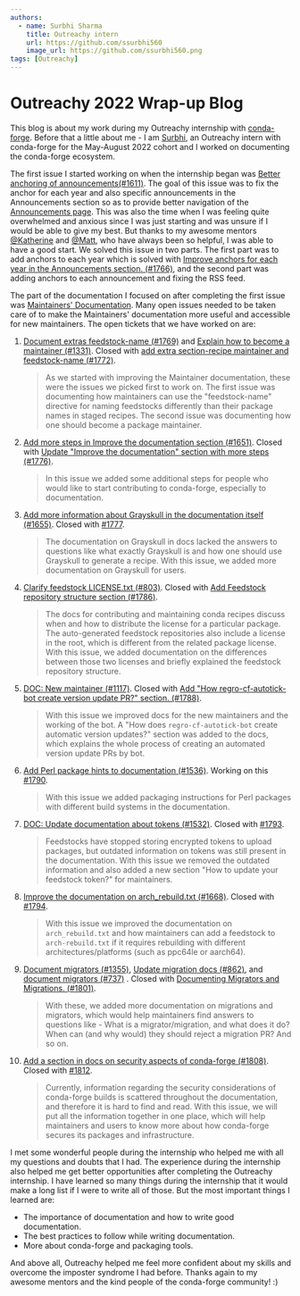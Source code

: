 ```yaml
---
authors:
  - name: Surbhi Sharma
    title: Outreachy intern
    url: https://github.com/ssurbhi560
    image_url: https://github.com/ssurbhi560.png
tags: [Outreachy]
---
```


# Outreachy 2022 Wrap-up Blog

This blog is about my work during my Outreachy internship with
[conda-forge](https://conda-forge.github.io). Before that a little about
me - I am [Surbhi](https://github.com/ssurbhi560), an Outreachy intern
with conda-forge for the May-August 2022 cohort and I worked on
documenting the conda-forge ecosystem.

<!--truncate-->

The first issue I started working on when the internship began was
[Better anchoring of
announcements(#1611)](https://github.com/conda-forge/conda-forge.github.io/issues/1611).
The goal of this issue was to fix the anchor for each year and also
specific announcements in the Announcements section so as to provide
better navigation of the [Announcements
page](https://conda-forge.org/docs/user/announcements.html). This was
also the time when I was feeling quite overwhelmed and anxious since I
was just starting and was unsure if I would be able to give my best. But
thanks to my awesome mentors
[@Katherine](https://github.com/kathatherine) and
[@Matt](https://github.com/beckermr), who have always been so helpful,
I was able to have a good start. We solved this issue in two parts. The
first part was to add anchors to each year which is solved with [Improve
anchors for each year in the Announcements section.
(#1766)](https://github.com/conda-forge/conda-forge.github.io/pull/1766),
and the second part was adding anchors to each announcement and fixing
the RSS feed.

The part of the documentation I focused on after completing the first
issue was [Maintainers'
Documentation](https://conda-forge.org/docs/maintainer/00_intro.html).
Many open issues needed to be taken care of to make the Maintainers'
documentation more useful and accessible for new maintainers. The open
tickets that we have worked on are:

1.  [Document extras feedstock-name
    (#1769)](https://github.com/conda-forge/conda-forge.github.io/issues/1769)
    and [Explain how to become a maintainer
    (#1331)](https://github.com/conda-forge/conda-forge.github.io/issues/1331).
    Closed with [add extra section-recipe maintainer and feedstock-name
    (#1772)](https://github.com/conda-forge/conda-forge.github.io/pull/1772).

    > As we started with improving the Maintainer documentation, these
    > were the issues we picked first to work on. The first issue was
    > documenting how maintainers can use the "feedstock-name" directive
    > for naming feedstocks differently than their package names in
    > staged recipes. The second issue was documenting how one should
    > become a package maintainer.

2.  [Add more steps in Improve the documentation section
    (#1651)](https://github.com/conda-forge/conda-forge.github.io/issues/1651).
    Closed with [Update "Improve the documentation" section with more
    steps
    (#1776)](https://github.com/conda-forge/conda-forge.github.io/pull/1776).

    > In this issue we added some additional steps for people who would
    > like to start contributing to conda-forge, especially to
    > documentation.

3.  [Add more information about Grayskull in the documentation itself
    (#1655)](https://github.com/conda-forge/conda-forge.github.io/issues/1655).
    Closed with
    [#1777](https://github.com/conda-forge/conda-forge.github.io/pull/1777).

    > The documentation on Grayskull in docs lacked the answers to
    > questions like what exactly Grayskull is and how one should use
    > Grayskull to generate a recipe. With this issue, we added more
    > documentation on Grayskull for users.

4.  [Clarify feedstock LICENSE.txt
    (#803)](https://github.com/conda-forge/conda-forge.github.io/issues/803).
    Closed with [Add Feedstock repository structure section
    (#1786)](https://github.com/conda-forge/conda-forge.github.io/pull/1786).

    > The docs for contributing and maintaining conda recipes discuss
    > when and how to distribute the license for a particular package.
    > The auto-generated feedstock repositories also include a license
    > in the root, which is different from the related package license.
    > With this issue, we added documentation on the differences between
    > those two licenses and briefly explained the feedstock repository
    > structure.

5.  [DOC: New maintainer
    (#1117)](https://github.com/conda-forge/conda-forge.github.io/issues/1117).
    Closed with [Add "How regro-cf-autotick-bot create version update
    PR?" section.
    (#1788)](https://github.com/conda-forge/conda-forge.github.io/pull/1788).

    > With this issue we improved docs for the new maintainers and the
    > working of the bot. A "How does `regro-cf-autotick-bot` create
    > automatic version updates?" section was added to the docs, which
    > explains the whole process of creating an automated version update
    > PRs by bot.

6.  [Add Perl package hints to documentation
    (#1536)](https://github.com/conda-forge/conda-forge.github.io/issues/1536).
    Working on this
    [#1790](https://github.com/conda-forge/conda-forge.github.io/pull/1790).

    > With this issue we added ​​packaging instructions for Perl packages
    > with different build systems in the documentation.

7.  [DOC: Update documentation about tokens
    (#1532)](https://github.com/conda-forge/conda-forge.github.io/issues/1532).
    Closed with
    [#1793](https://github.com/conda-forge/conda-forge.github.io/pull/1793).

    > Feedstocks have stopped storing encrypted tokens to upload
    > packages, but outdated information on tokens was still present in
    > the documentation. With this issue we removed the outdated
    > information and also added a new section "How to update your
    > feedstock token?" for maintainers.

8.  [Improve the documentation on arch_rebuild.txt
    (#1668)](https://github.com/conda-forge/conda-forge.github.io/issues/1668).
    Closed with
    [#1794](https://github.com/conda-forge/conda-forge.github.io/pull/1794).

    > With this issue we improved the documentation on
    > `arch_rebuild.txt` and how maintainers can add a feedstock to
    > `arch-rebuild.txt` if it requires rebuilding with different
    > architectures/platforms (such as ppc64le or aarch64).

9.  [Document migrators
    (#1355)](https://github.com/conda-forge/conda-forge.github.io/issues/1355),
    [Update migration docs
    (#862)](https://github.com/conda-forge/conda-forge.github.io/issues/862),
    and [document migrators
    (#737)](https://github.com/conda-forge/conda-forge.github.io/issues/737)
    . Closed with [Documenting Migrators and Migrations.
    (#1801)](https://github.com/conda-forge/conda-forge.github.io/pull/1801).

    > With these, we added more documentation on migrations and
    > migrators, which would help maintainers find answers to questions
    > like - What is a migrator/migration, and what does it do? When can
    > (and why would) they should reject a migration PR? And so on.

10. [Add a section in docs on security aspects of conda-forge
    (#1808)](https://github.com/conda-forge/conda-forge.github.io/issues/1808).
    Closed with
    [#1812](https://github.com/conda-forge/conda-forge.github.io/pull/1812).

    > Currently, information regarding the security considerations of
    > conda-forge builds is scattered throughout the documentation, and
    > therefore it is hard to find and read. With this issue, we will
    > put all the information together in one place, which will help
    > maintainers and users to know more about how conda-forge secures
    > its packages and infrastructure.

I met some wonderful people during the internship who helped me with all
my questions and doubts that I had. The experience during the internship
also helped me get better opportunities after completing the Outreachy
internship. I have learned so many things during the internship that it
would make a long list if I were to write all of those. But the most
important things I learned are:

- The importance of documentation and how to write good documentation.
- The best practices to follow while writing documentation.
- More about conda-forge and packaging tools.

And above all, Outreachy helped me feel more confident about my skills
and overcome the imposter syndrome I had before. Thanks again to my
awesome mentors and the kind people of the conda-forge community! :)

